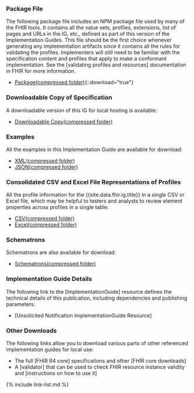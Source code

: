 ### Package File

The following package file includes an NPM package file used by many of the FHIR tools. It contains all the value sets, profiles, extensions, list of pages and URLs in the IG, etc., defined as part of this version of the Implementation Guides. This file should be the first choice whenever generating any implementation artifacts since it contains all the rules for validating the profiles. Implementers will still need to be familiar with the specification content and profiles that apply to make a conformant implementation. See the [validating profiles and resources] documentation in FHIR for more information.

- [Package(compressed folder)](package.tgz){::download="true"}

### Downloadable Copy of Specification

A downloadable version of this IG for local hosting is available:

- [Downloadable Copy(compressed folder)](full-ig.zip)

### Examples

All the examples in this Implementation Guide are available for download:

- [XML(compressed folder)](examples.xml.zip)
- [JSON(compressed folder)](examples.json.zip)

### Consolidated CSV and Excel File Representations of Profiles

All the profile information for the {{site.data.fhir.ig.title}} in a single CSV or Excel file, which may be helpful to testers and analysts to review element properties across profiles in a single table:

- [CSV(compressed folder)](csvs.zip)
- [Excel(compressed folder)](excels.zip)

### Schematrons

Schematrons are also available for download:

- [Schematrons(compressed folder)](schematrons.zip)

### Implementation Guide Details

The following link to the [ImplementationGuide] resource defines the technical details of this publication, including dependencies and  publishing parameters:

- [Unsolicited Notification ImplementationGuide Resource]

### Other Downloads

The following links allow you to download various parts of other referenced implementation guides for local use:

- The full [FHIR R4 core] specifications and other [FHIR core downloads]
- A [validator] that can be used to check FHIR resource instance validity and [instructions on how to use it]

{% include link-list.md %}